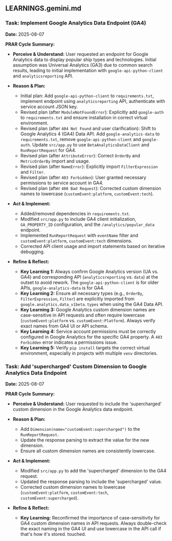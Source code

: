 ## LEARNINGS.gemini.md

### Task: Implement Google Analytics Data Endpoint (GA4)

**Date:** 2025-08-07

**PRAR Cycle Summary:**

*   **Perceive & Understand:** User requested an endpoint for Google Analytics data to display popular ship types and technologies. Initial assumption was Universal Analytics (GA3) due to common search results, leading to initial implementation with `google-api-python-client` and `analyticsreporting` API.

*   **Reason & Plan:**
    *   Initial plan: Add `google-api-python-client` to `requirements.txt`, implement endpoint using `analyticsreporting` API, authenticate with service account JSON key.
    *   Revised plan (after `ModuleNotFoundError`): Explicitly add `google-auth` to `requirements.txt` and ensure installation in correct virtual environment.
    *   Revised plan (after `404 Not Found` and user clarification): Shift to Google Analytics 4 (GA4) Data API. Add `google-analytics-data` to `requirements.txt`, remove `google-api-python-client` and `google-auth`. Update `src/app.py` to use `BetaAnalyticsDataClient` and `RunReportRequest` for GA4.
    *   Revised plan (after `AttributeError`): Correct `OrderBy` and `MetricOrderBy` import and usage.
    *   Revised plan (after `NameError`): Explicitly import `FilterExpression` and `Filter`.
    *   Revised plan (after `403 Forbidden`): User granted necessary permissions to service account in GA4.
    *   Revised plan (after `400 Bad Request`): Corrected custom dimension names to lowercase (`customEvent:platform`, `customEvent:tech`).

*   **Act & Implement:**
    *   Added/removed dependencies in `requirements.txt`.
    *   Modified `src/app.py` to include GA4 client initialization, `GA_PROPERTY_ID` configuration, and the `/analytics/popular_data` endpoint.
    *   Implemented `RunReportRequest` with `eventName` filter and `customEvent:platform`, `customEvent:tech` dimensions.
    *   Corrected API client usage and import statements based on iterative debugging.

*   **Refine & Reflect:**
    *   **Key Learning 1:** Always confirm Google Analytics version (UA vs. GA4) and corresponding API (`analyticsreporting` vs. `data`) at the outset to avoid rework. The `google-api-python-client` is for older APIs, `google-analytics-data` is for GA4.
    *   **Key Learning 2:** Ensure all necessary types (e.g., `OrderBy`, `FilterExpression`, `Filter`) are explicitly imported from `google.analytics.data_v1beta.types` when using the GA4 Data API.
    *   **Key Learning 3:** Google Analytics custom dimension names are case-sensitive in API requests and often require lowercase (`customEvent:platform` vs. `customEvent:Platform`). Always verify exact names from GA4 UI or API schema.
    *   **Key Learning 4:** Service account permissions must be correctly configured in Google Analytics for the specific GA4 property. A `403 Forbidden` error indicates a permissions issue.
    *   **Key Learning 5:** Verify `pip install` targets the correct virtual environment, especially in projects with multiple `venv` directories.


### Task: Add 'supercharged' Custom Dimension to Google Analytics Data Endpoint

**Date:** 2025-08-07

**PRAR Cycle Summary:**

*   **Perceive & Understand:** User requested to include the 'supercharged' custom dimension in the Google Analytics data endpoint.

*   **Reason & Plan:**
    *   Add `Dimension(name="customEvent:supercharged")` to the `RunReportRequest`.
    *   Update the response parsing to extract the value for the new dimension.
    *   Ensure all custom dimension names are consistently lowercase.

*   **Act & Implement:**
    *   Modified `src/app.py` to add the 'supercharged' dimension to the GA4 request.
    *   Updated the response parsing to include the 'supercharged' value.
    *   Corrected custom dimension names to lowercase (`customEvent:platform`, `customEvent:tech`, `customEvent:supercharged`).

*   **Refine & Reflect:**
    *   **Key Learning:** Reconfirmed the importance of case-sensitivity for GA4 custom dimension names in API requests. Always double-check the exact naming in the GA4 UI and use lowercase in the API call if that's how it's stored. touched.
